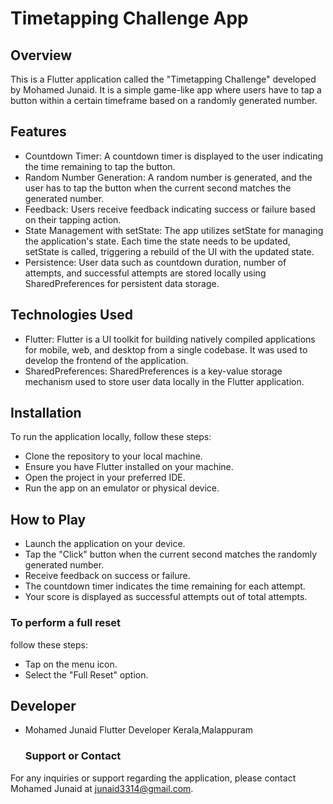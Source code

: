 # Timetapping Challenge App
## Overview
This is a Flutter application called the "Timetapping Challenge" developed by Mohamed Junaid. It is a simple game-like app where users have to tap a button within a certain timeframe based on a randomly generated number.

## Features
* Countdown Timer: A countdown timer is displayed to the user indicating the time remaining to tap the button.
* Random Number Generation: A random number is generated, and the user has to tap the button when the current second matches the generated number.
* Feedback: Users receive feedback indicating success or failure based on their tapping action.
* State Management with setState: The app utilizes setState for managing the application's state. Each time the state needs to be updated, setState is called, triggering a rebuild of the UI with the updated state.
* Persistence: User data such as countdown duration, number of attempts, and successful attempts are stored locally using SharedPreferences for persistent data storage.

## Technologies Used
* Flutter: Flutter is a UI toolkit for building natively compiled applications for mobile, web, and desktop from a single codebase. It was used to develop the frontend of the application.
* SharedPreferences: SharedPreferences is a key-value storage mechanism used to store user data locally in the Flutter application.

## Installation
To run the application locally, follow these steps:
* Clone the repository to your local machine.
* Ensure you have Flutter installed on your machine.
* Open the project in your preferred IDE.
* Run the app on an emulator or physical device.

## How to Play 
- Launch the application on your device.
- Tap the "Click" button when the current second matches the randomly generated number.
- Receive feedback on success or failure.
- The countdown timer indicates the time remaining for each attempt.
- Your score is displayed as successful attempts out of total attempts.

### To perform a full reset
follow these steps:
   - Tap on the menu icon.
   - Select the "Full Reset" option.

## Developer
- Mohamed Junaid
  Flutter Developer
  Kerala,Malappuram

  ### Support or Contact
For any inquiries or support regarding the application, please contact Mohamed Junaid at junaid3314@gmail.com.
